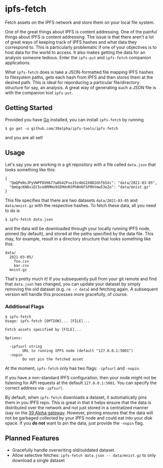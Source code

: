 # ipfs-fetch

Fetch assets on the IPFS network and store them on your local file system.

One of the great things about IPFS is content addressing. One of the painful things about IPFS is
content addressing. The issue is that there aren't a lot of great ways of keeping track of IPFS
hashes and what data they correspond to. This is particularly problematic if one of your objectives
is to host data for the world to access. It also makes getting the data for an analysis someone
tedious. Enter the `ipfs-put` and `ipfs-fetch` companion applications.

What `ipfs-fetch` does is take a JSON-formatted file mapping IPFS hashes to filesystem paths, gets
each hash from IPFS and then stores them at the desired path. This is ideal for reporducing a
particular file/directory structure for say, an analysis. A great way of generating such a JSON file
is with the companion tool `ipfs-put`.

## Getting Started

Provided you have [Go](https://golang.org) installed, you can install `ipfs-fetch` by running

```shell
$ go get -u github.com/39alpha/ipfs-tools/ipfs-fetch
```

and you are all set!

## Usage

Let's say you are working in a git repository with a file called `data.json` that looks something
like this:

```
{
  "QmQPeNsJPyVWPFDVHb77w8G42Fvo15z4bG2X8D2GhfbSXc": "data/2021-03-05",
  "QmUgcKN8xiEC5ce8RMHo9SEMdnMJPhNV6FSFMXtmw53eZo": "data/mnist.gz"
}
```

This file specifies that there are two datasets `data/2021-03-05` and `data/mnist.gz` with the
respective hashes. To fetch these data, all you need to do is

```
$ ipfs-fetch data.json
```

and the data will be downloaded through your locally running IPFS node, pinned (by default), and
stored at the paths specified by the data file. This may, for example, result in a directory
structure that looks something like this:

```
data/
  2021-03-05/
    foo.csv
    bar.csv
  mnist.gz
```

That's pretty much it! If you subsequently pull from your git remote and find that `data.json` has
changed, you can update your dataset by simply removing the old dataset (e.g. `rm -r data`) and
fetching again. A subsequent version will handle this processes more gracefully, of course.

### Additional Flags

```shell
$ ipfs-fetch
Usage: ipfs-fetch [OPTION]... [FILE]...

Fetch assets specified by [FILE]...

Options:

  -ipfsurl string
    	URL to running IPFS node (default "127.0.0.1:5001")
  -nopin
    	Do not pin the fetched asset
```

At the moment, `ipfs-fetch` only has two flags: `-ipfsurl` and `-nopin`. 

If you have a non-standard IPFS configuration, then your node might not be listening for API
requests at the default `127.0.0.1:5001`. You can specify the correct address via `-ipfsurl`.

By default, when `ipfs-fetch` downloads a dataset, it automatically pins them in you IPFS repo. This
is great in that it helps ensure that the data is distributed over the network and not just stored
in a centralized manner (say on the [39 Alpha gateway](https://gateway.39alpharesearch.org).
However, pinning ensures that the data will not be garbaged collected by your IPFS node and could
eat into your disk space. If you **do not** want to pin the data, just provide the `-nopin` flag.

## Planned Features

* Gracefully handle overwriting old/outdated dataset.
* Allow selective fetches: `ipfs-fetch data.json -- data/mnist.gz` to only download a single
  dataset
